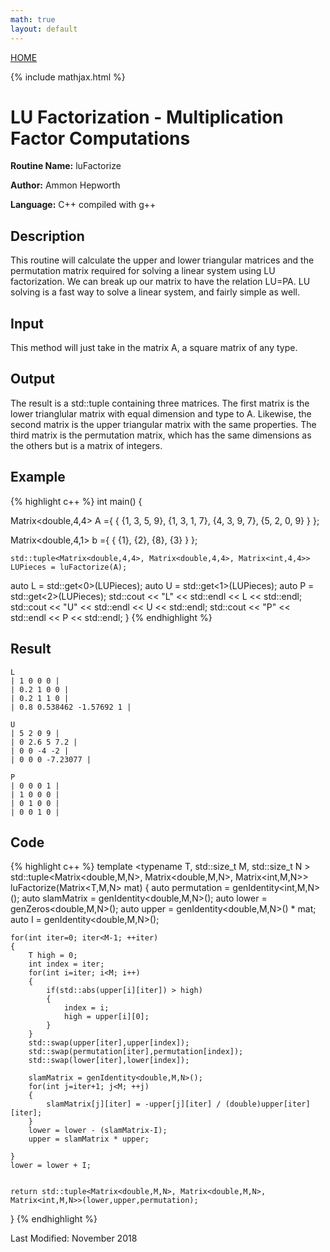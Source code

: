 ```yaml
---
math: true
layout: default
---
```

<a href="https://ammonhepworth.github.io/MATH4610/index">HOME</a>

{% include mathjax.html %}

# LU Factorization - Multiplication Factor Computations

**Routine Name:** luFactorize

**Author:** Ammon Hepworth

**Language:** C++ compiled with g++


## Description

This routine will calculate the upper and lower triangular matrices and the permutation matrix required for solving a linear system using LU factorization. We can break up our matrix to have the relation LU=PA. LU solving is a fast way to solve a linear system, and fairly simple as well.

## Input

This method will just take in the matrix A, a square matrix of any type.

## Output

The result is a std::tuple containing three matrices. The first matrix is the lower trianglular matrix with equal dimension and type to A. Likewise, the second matrix is the upper triangular matrix with the same properties. The third matrix is the permutation matrix, which has the same dimensions as the others but is a matrix of integers.

## Example

{% highlight c++ %}
int main()
{

  Matrix<double,4,4> A ={ { {1, 3, 5, 9},
                            {1, 3, 1, 7},
                            {4, 3, 9, 7},
                            {5, 2, 0, 9} } }; 

  Matrix<double,4,1> b ={ { {1},
                            {2},
                            {8},
                            {3} } }; 

	std::tuple<Matrix<double,4,4>, Matrix<double,4,4>, Matrix<int,4,4>> LUPieces = luFactorize(A);
  auto L = std::get<0>(LUPieces);
  auto U = std::get<1>(LUPieces);
  auto P = std::get<2>(LUPieces);
  std::cout << "L" << std::endl << L << std::endl;
  std::cout << "U" << std::endl << U << std::endl;
  std::cout << "P" << std::endl << P << std::endl;
}
{% endhighlight %}

## Result
```
L
| 1 0 0 0 |
| 0.2 1 0 0 |
| 0.2 1 1 0 |
| 0.8 0.538462 -1.57692 1 |

U
| 5 2 0 9 |
| 0 2.6 5 7.2 |
| 0 0 -4 -2 |
| 0 0 0 -7.23077 |

P
| 0 0 0 1 |
| 1 0 0 0 |
| 0 1 0 0 |
| 0 0 1 0 |
```

## Code

{% highlight c++ %}
template <typename T, std::size_t M, std::size_t N >
std::tuple<Matrix<double,M,N>, Matrix<double,M,N>, Matrix<int,M,N>> luFactorize(Matrix<T,M,N> mat)
{
	auto permutation = genIdentity<int,M,N>();
	auto slamMatrix = genIdentity<double,M,N>();
	auto lower = genZeros<double,M,N>();
	auto upper = genIdentity<double,M,N>() * mat;
	auto I = genIdentity<double,M,N>();

	for(int iter=0; iter<M-1; ++iter)
	{
		T high = 0;
		int index = iter;
		for(int i=iter; i<M; i++)
		{
			if(std::abs(upper[i][iter]) > high)
			{
				index = i;
				high = upper[i][0];
			}
		}
		std::swap(upper[iter],upper[index]);
		std::swap(permutation[iter],permutation[index]);
		std::swap(lower[iter],lower[index]);

		slamMatrix = genIdentity<double,M,N>();
		for(int j=iter+1; j<M; ++j)
		{
			slamMatrix[j][iter] = -upper[j][iter] / (double)upper[iter][iter];
		}
		lower = lower - (slamMatrix-I);
		upper = slamMatrix * upper;

	}
	lower = lower + I;


	return std::tuple<Matrix<double,M,N>, Matrix<double,M,N>, Matrix<int,M,N>>(lower,upper,permutation);
}
{% endhighlight %}

Last Modified: November 2018
